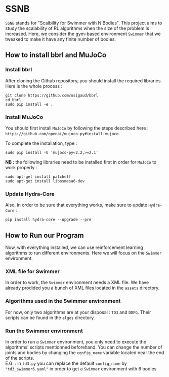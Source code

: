 # SSNB

`SSNB` stands for "Scalbility for Swimmer with N Bodies". This project aims to study the scalability of RL algorithms when the size of the problem is increased. Here, we consider the gym-based environment `Swimmer` that we tweaked to make it have any finite number of bodies.


## How to install bbrl and MuJoCo
### Install bbrl

After cloning the Github repository, you should install the required libraries. Here is the whole process :
```
git clone https://github.com/osigaud/bbrl
cd bbrl
sudo pip install -e .
```


### Install MuJoCo

You should first install `MuJoCo` by following the steps described here : `https://github.com/openai/mujoco-py#install-mujoco`.

To complete the installation, type :
```
sudo pip install -U 'mujoco-py<2.2,>=2.1'
```

**NB :** the following libraries need to be installed first in order for `MuJoCo` to work properly :
```
sudo apt-get install patchelf
sudo apt-get install libosmesa6-dev
```


### Update Hydra-Core

Also, in order to be sure that everything works, make sure to update `Hydra-Core` :
```
pip install hydra-core --upgrade --pre
```


## How to Run our Program
Now, with everything installed, we can use reinforcement learning algorithms to run different environments. Here we will focus on the `Swimmer` environment.


### XML file for Swimmer

In order to work, the `Swimmer` environment needs a XML file. We have already prodided you a bunch of XML files located in the `assets` directory.


### Algorithms used in the Swimmer environment

For now, only two algorithms are at your disposal : `TD3` and `DDPG`. Their scripts can be found in the `algos` directory.


### Run the Swimmer environment

In order to run a `Swimmer` environment, you only need to execute the algorithms' scripts mentionned beforehand. You can change the number of joints and bodies by changing the `config_name` variable located near the end of the scripts.<br>
E.G. : in `td3.py` you can replace the default `config_name` by `"td3_swimmer6.yaml"` in order to get a `Swimmer` environment with 6 bodies